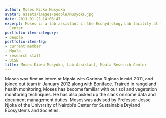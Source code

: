 ```yaml
---
author: Moses Kioko Musyoka
avatar: assets/images/people/Musyoka.jpg
date: 2011-01-21 14:06:47
excerpt: Moses is a lab assistant in the Ecohydrology Lab facility at the Mpala Research
  Center
portfolio-item-category:
- people
portfolio-item-tag:
- current member
- Mpala
- research staff
- UCSB
title: Moses Kioko Musyoka, Lab Assistant, Mpala Research Center
---
```


Moses was first an intern at Mpala with Corinna Riginos in mid-2011, and joined out team in January 2012 along with Boniface. Trained in rangeland health monitoring, Moses has become familiar with our soil and vegetation monitoring techniques. He has also picked up the slack on some data and document management duties. Moses was advised by Professor Jesse Njoka of the University of Nairobi’s Center for Sustainable Dryland Ecosystems and Societies.